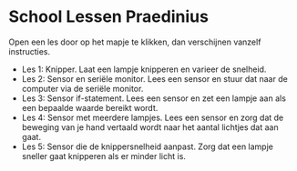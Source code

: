 # School Lessen Praedinius

Open een les door op het mapje te klikken, dan verschijnen vanzelf instructies.

* Les 1: Knipper.
Laat een lampje knipperen en varieer de snelheid.
* Les 2: Sensor en seriële monitor.
Lees een sensor en stuur dat naar de computer via de seriële monitor.
* Les 3: Sensor if-statement.
Lees een sensor en zet een lampje aan als een bepaalde waarde bereikt wordt.
* Les 4: Sensor met meerdere lampjes.
Lees een sensor en zorg dat de beweging van je hand vertaald wordt naar het aantal lichtjes dat aan gaat.
* Les 5: Sensor die de knippersnelheid aanpast.
Zorg dat een lampje sneller gaat knipperen als er minder licht is.
